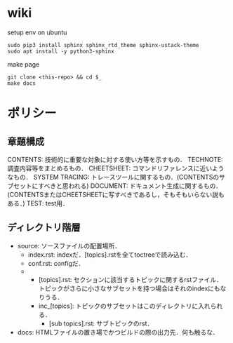 # wiki

setup env on ubuntu
```
sudo pip3 install sphinx sphinx_rtd_theme sphinx-ustack-theme
sudo apt install -y python3-sphinx
```

make page
```
git clone <this-repo> && cd $_
make docs
```

# ポリシー

## 章題構成

CONTENTS: 技術的に重要な対象に対する使い方等を示すもの．
TECHNOTE: 調査内容等をまとめるもの．
CHEETSHEET: コマンドリファレンスに近いようなもの．
SYSTEM TRACING: トレースツールに関するもの．(CONTENTSのサブセットにすべきと思われる)
DOCUMENT: ドキュメント生成に関するもの．(CONTENTSまたはCHEETSHEETに写すべきであるし，そもそもいらない説もある．)
TEST: test用．

## ディレクトリ階層

- source: ソースファイルの配置場所．
	- index.rst: indexだ．[topics].rstを全てtoctreeで読み込む．
	- conf.rst: configだ．
	- [sections]: 上で述べたセクションに該当するディレクトリ．
		- [topics].rst: セクションに該当するトピックに関するrstファイル．トピックがさらに小さなサブセットを持つ場合はそれのindexにもなりうる．
		- inc_[topics]: トピックのサブセットはこのディレクトリに入れられる．
			- [sub topics].rst: サブトピックのrst．
- docs: HTMLファイルの置き場でかつビルドの際の出力先．何も触るな．

